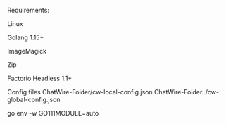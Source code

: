 Requirements:


Linux

Golang 1.15+

ImageMagick

Zip

Factorio Headless 1.1+

Config files
ChatWire-Folder/cw-local-config.json
ChatWire-Folder../cw-global-config.json

go env -w GO111MODULE=auto
